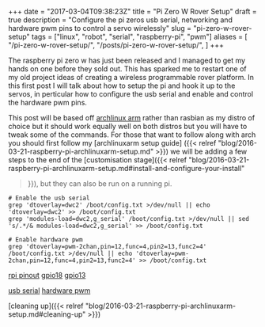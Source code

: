 +++
date = "2017-03-04T09:38:23Z"
title = "Pi Zero W Rover Setup"
draft = true
description = "Configure the pi zeros usb serial, networking and hardware pwm pins to control a servo wirelessly"
slug = "pi-zero-w-rover-setup"
tags = ["linux", "robot", "serial", "raspberry-pi", "pwm"]
aliases = [
    "/pi-zero-w-rover-setup/",
    "/posts/pi-zero-w-rover-setup/",
]
+++

The raspberry pi zero w has just been released and I managed to get my hands on
one before they sold out. This has sparked me to restart one of my old project
ideas of creating a wireless programmable rover platform. In this first post I
will talk about how to setup the pi and hook it up to the servos, in perticular
how to configure the usb serial and enable and control the hardware pwm pins.

This post will be based off [archlinux arm](https://archlinuxarm.org/) rather
than rasbian as my distro of choice but it should work equally well on both
distros but you will have to tweak some of the commands. For those that want to
follow along with arch you should first follow my [archlinuxarm setup guide]
({{< relref "blog/2016-03-21-raspberry-pi-archlinuxarm-setup.md" >}}) we will be
adding a few steps to the end of the [customisation stage]({{< relref
"blog/2016-03-21-raspberry-pi-archlinuxarm-setup.md#install-and-configure-your-install"
>}}), but they can also be run on a running pi.

```
# Enable the usb serial
grep 'dtoverlay=dwc2' /boot/config.txt >/dev/null || echo 'dtoverlay=dwc2' >> /boot/config.txt
grep 'modules-load=dwc2,g_serial' /boot/config.txt >/dev/null || sed 's/.*/& modules-load=dwc2,g_serial' >> /boot/config.txt
```

```
# Enable hardware pwm
grep 'dtoverlay=pwm-2chan,pin=12,func=4,pin2=13,func2=4' /boot/config.txt >/dev/null || echo 'dtoverlay=pwm-2chan,pin=12,func=4,pin2=13,func2=4' >> /boot/config.txt
```

[rpi pinout](https://pinout.xyz/)
[gpio18](https://pinout.xyz/pinout/pin12_gpio18)
[gpio13](https://pinout.xyz/pinout/pin12_gpio13)

[usb serial](https://learn.adafruit.com/turning-your-raspberry-pi-zero-into-a-usb-gadget/serial-gadget)
[hardware pwm](http://librpip.frasersdev.net/peripheral-config/pwm0and1/)

[cleaning up]({{< relref "blog/2016-03-21-raspberry-pi-archlinuxarm-setup.md#cleaning-up" >}})